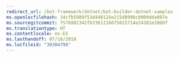 ```yaml
---
redirect_url: /bot-framework/dotnet/bot-builder-dotnet-samples
ms.openlocfilehash: 34cfb5989f53d448124e215d8990c0009dda897e
ms.sourcegitcommit: f576981342fb3361216675815714e24281e20ddf
ms.translationtype: HT
ms.contentlocale: es-ES
ms.lasthandoff: 07/18/2018
ms.locfileid: "39304798"
---
```

